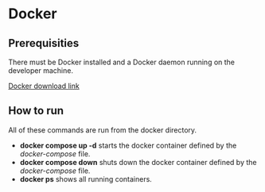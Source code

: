 # Docker

## Prerequisities

There must be Docker installed and a Docker daemon running on the developer machine.

[Docker download link](https://docs.docker.com/desktop/windows/install/)

## How to run

All of these commands are run from the docker directory.

- **docker compose up -d** starts the docker container defined by the _docker-compose_ file.
- **docker compose down** shuts down the docker container defined by the _docker-compose_ file.
- **docker ps** shows all running containers.
